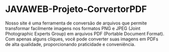 # JAVAWEB-Projeto-CorvertorPDF
Nosso site é uma ferramenta de conversão de arquivos que permite transformar facilmente imagens nos formatos PNG  e JPEG (Joint Photographic Experts Group) em arquivos PDF (Portable Document Format). Com apenas alguns cliques, você pode converter suas imagens em PDFs de alta qualidade, proporcionando praticidade e conveniência.
